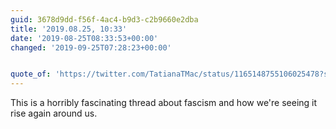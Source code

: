 ```yaml
---
guid: 3678d9dd-f56f-4ac4-b9d3-c2b9660e2dba
title: '2019.08.25, 10:33'
date: '2019-08-25T08:33:53+00:00'
changed: '2019-09-25T07:28:23+00:00'


quote_of: 'https://twitter.com/TatianaTMac/status/1165148755106025478?s=20'
---
```


This is a horribly fascinating thread about fascism and how we're seeing it rise again around us. 
